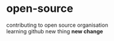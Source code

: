 # open-source
contributing to open source organisation
<br>
learning github
new thing
<b>
new change
